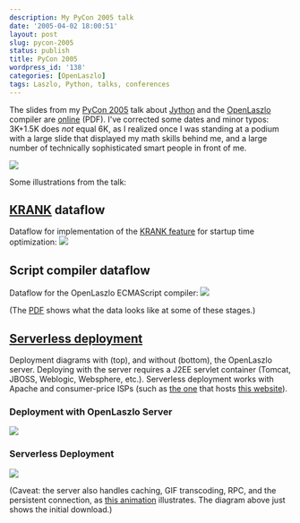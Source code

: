```yaml
---
description: My PyCon 2005 talk
date: '2005-04-02 18:00:51'
layout: post
slug: pycon-2005
status: publish
title: PyCon 2005
wordpress_id: '138'
categories: [OpenLaszlo]
tags: Laszlo, Python, talks, conferences
---
```


The slides from my [PyCon 2005](http://www.python.org/pycon/2005/) talk about [Jython](http://www.jython.org/) and the [OpenLaszlo](http://openlaszlo.org) compiler are [online](http://osteele.com/talks/Laszlo%20PyCon%202005.pdf) (PDF).  I've corrected some dates and minor typos:  3K+1.5K does _not_ equal 6K, as I realized once I was standing at a podium with a large slide that displayed my math skills behind me, and a large number of technically sophisticated smart people in front of me.

![](http://images.osteele.com/2005/laszlo-implementation-languages.png)

Some illustrations from the talk:

## [KRANK](/2004/03/optimizing-for-broadband) dataflow

Dataflow for implementation of the [KRANK feature](/2004/03/optimizing-for-broadband) for startup time optimization:
![](http://images.osteele.com/2005/krank-dataflow.png)

## Script compiler dataflow

Dataflow for the OpenLaszlo ECMAScript compiler:
![](http://images.osteele.com/2005/script-dataflow.png)

(The [PDF](http://osteele.com/talks/Laszlo%20PyCon%202005.pdf) shows what the data looks like at some of these stages.)

## [Serverless deployment](http://www.davidtemkin.com/mtarchive/000009.html)

Deployment diagrams with (top), and without (bottom), the OpenLaszlo server.  Deploying with the server requires a J2EE servlet container (Tomcat, JBOSS, Weblogic, Websphere, etc.).  Serverless deployment works with Apache and consumer-price ISPs (such as [the one](http://dreamhost.com) that hosts [this website](http://osteele.com)).

### Deployment with OpenLaszlo Server
![](http://images.osteele.com/2005/serverful.png)

### Serverless Deployment
![](http://images.osteele.com/2005/serverless.png)

(Caveat: the server also handles caching, GIF transcoding, RPC, and the persistent connection, as [this animation](http://www.laszlosystems.com/products/platformoverview/lps_flow.php) illustrates.  The diagram above just shows the initial download.)

